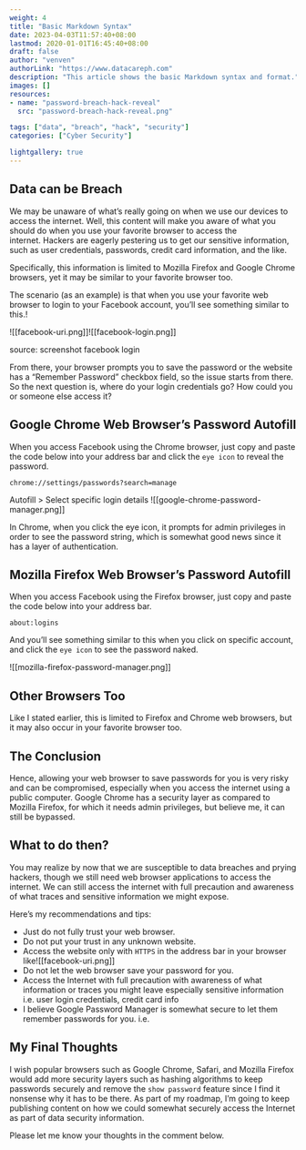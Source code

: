 ```yaml
---
weight: 4
title: "Basic Markdown Syntax"
date: 2023-04-03T11:57:40+08:00
lastmod: 2020-01-01T16:45:40+08:00
draft: false
author: "venven"
authorLink: "https://www.datacareph.com"
description: "This article shows the basic Markdown syntax and format."
images: []
resources:
- name: "password-breach-hack-reveal"
  src: "password-breach-hack-reveal.png"

tags: ["data", "breach", "hack", "security"]
categories: ["Cyber Security"]

lightgallery: true
---
```


## Data can be Breach

We may be unaware of what’s really going on when we use our devices to access the internet. Well, this content will make you aware of what you should do when you use your favorite browser to access the internet. Hackers are eagerly pestering us to get our sensitive information, such as user credentials, passwords, credit card information, and the like.

Specifically, this information is limited to Mozilla Firefox and Google Chrome browsers, yet it may be similar to your favorite browser too.

The scenario (as an example) is that when you use your favorite web browser to login to your Facebook account, you’ll see something similar to this.!

![[facebook-uri.png]]![[facebook-login.png]]

source: screenshot facebook login

From there, your browser prompts you to save the password or the website has a “Remember Password” checkbox field, so the issue starts from there. So the next question is, where do your login credentials go? How could you or someone else access it?

## Google Chrome Web Browser’s Password Autofill

When you access Facebook using the Chrome browser, just copy and paste the code below into your address bar and click the `eye icon` to reveal the password.

```
chrome://settings/passwords?search=manage
```

Autofill > Select specific login details
![[google-chrome-password-manager.png]]

In Chrome, when you click the eye icon, it prompts for admin privileges in order to see the password string, which is somewhat good news since it has a layer of authentication.

## Mozilla Firefox Web Browser’s Password Autofill

When you access Facebook using the Firefox browser, just copy and paste the code below into your address bar.

```
about:logins
```

And you’ll see something similar to this when you click on specific account, and click the `eye icon` to see the password naked.

![[mozilla-firefox-password-manager.png]]

## Other Browsers Too

Like I stated earlier, this is limited to Firefox and Chrome web browsers, but it may also occur in your favorite browser too.

## The Conclusion

Hence, allowing your web browser to save passwords for you is very risky and can be compromised, especially when you access the internet using a public computer. Google Chrome has a security layer as compared to Mozilla Firefox, for which it needs admin privileges, but believe me, it can still be bypassed.

## What to do then?

You may realize by now that we are susceptible to data breaches and prying hackers, though we still need web browser applications to access the internet. We can still access the internet with full precaution and awareness of what traces and sensitive information we might expose.

Here’s my recommendations and tips:

-   Just do not fully trust your web browser.
-   Do not put your trust in any unknown website.
-   Access the website only with `HTTPS` in the address bar in your browser like![[facebook-uri.png]]
-   Do not let the web browser save your password for you.
-   Access the Internet with full precaution with awareness of what information or traces you might leave especially sensitive information i.e. user login credentials, credit card info
-   I believe Google Password Manager is somewhat secure to let them remember passwords for you. i.e.

## My Final Thoughts

I wish popular browsers such as Google Chrome, Safari, and Mozilla Firefox would add more security layers such as hashing algorithms to keep passwords securely and remove the `show password` feature since I find it nonsense why it has to be there. As part of my roadmap, I’m going to keep publishing content on how we could somewhat securely access the Internet as part of data security information.

Please let me know your thoughts in the comment below.